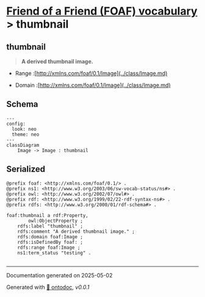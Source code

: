 # [Friend of a Friend (FOAF) vocabulary](../homepage.md) > thumbnail

## thumbnail

> **A derived thumbnail image.**

- Range :[http://xmlns.com/foaf/0.1/Image](../class/Image.md)

- Domain :[http://xmlns.com/foaf/0.1/Image](../class/Image.md)

## Schema

```mermaid
---
config:
  look: neo
  theme: neo
---
classDiagram
    Image -> Image : thumbnail
```


## Serialized

```ttl
@prefix foaf: <http://xmlns.com/foaf/0.1/> .
@prefix ns1: <http://www.w3.org/2003/06/sw-vocab-status/ns#> .
@prefix owl: <http://www.w3.org/2002/07/owl#> .
@prefix rdf: <http://www.w3.org/1999/02/22-rdf-syntax-ns#> .
@prefix rdfs: <http://www.w3.org/2000/01/rdf-schema#> .

foaf:thumbnail a rdf:Property,
        owl:ObjectProperty ;
    rdfs:label "thumbnail" ;
    rdfs:comment "A derived thumbnail image." ;
    rdfs:domain foaf:Image ;
    rdfs:isDefinedBy foaf: ;
    rdfs:range foaf:Image ;
    ns1:term_status "testing" .


```

---

Documentation generated on 2025-05-02

Generated with [📑 ontodoc](https://github.com/StephaneBranly/ontodoc), *v0.0.1*